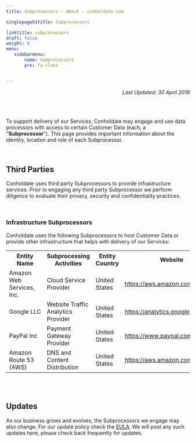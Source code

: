 ```yaml
---
title: Subprocessors - About - conholdate.com

singlepageh1title: Subprocessors

linktitle: subprocessors
draft: false
weight: 8
menu:
   sidebarmenu: 
       name: Subprocessors
       pre: fa-class


---
```



<div class="siteContentPanel100w">
<p style="text-align: right;"><em>Last Updated: 30 April 2018</em></p>
<div class="clearfix"> </div>
<div class="clearfix"> </div>
<p>To support delivery of our Services, Conholdate may engage and use data processors with access to certain Customer Data (each, a "<strong>Subprocessor</strong>"). This page provides important information about the identity, location and role of each Subprocessor.</p>
<div class="clearfix"> </div>
<h2>Third Parties</h2>
<p>Conholdate uses third party Subprocessors to provide infrastructure services. Prior to engaging any third party Subprocessor we perform diligence to evaluate their privacy, security and confidentiality practices.</p>
<div class="clearfix"> </div>
<h3>Infrastructure Subprocessors</h3>
<p>Conholdate uses the following Subprocessors to host Customer Data or provide other infrastructure that helps with delivery of our Services:</p>
<div class="cloudtablesmall">
<table width="90%">
<tbody>
<tr style="height: 15px;">
<th style="width: 253px; height: 15px;">Entity Name</th>
<th style="width: 253px; height: 15px;">Subprocessing Activities</th>
<th style="width: 150px; height: 15px;">Entity Country</th>
<th style="width: 150px; height: 15px;">Website</th>
</tr>
<tr style="height: 15px;">
<td style="width: 253px; height: 15px;">Amazon Web Services, Inc.</td>
<td style="width: 253px; height: 15px;">Cloud Service Provider</td>
<td style="width: 150px; height: 15px;">United States</td>
<td style="width: 150px; height: 15px;"><a href="https://aws.amazon.com/" rel="nofollow">https://aws.amazon.com/</a></td>
</tr>
<tr style="height: 15px;">
<td style="width: 253px; height: 15px;">Google LLC</td>
<td style="width: 253px; height: 15px;">Website Traffic Analytics Provider </td>
<td style="width: 150px; height: 15px;">United States</td>
<td style="width: 150px; height: 15px;"><a href="https://analytics.google.com" rel="nofollow">https://analytics.google.com</a></td>
</tr>
<tr style="height: 15.6111px;">
<td style="width: 253px; height: 15.6111px;">PayPal Inc</td>
<td style="width: 253px; height: 15.6111px;">Payment Gateway Provider</td>
<td style="width: 150px; height: 15.6111px;">United States</td>
<td style="width: 150px; height: 15.6111px;"><a href="https://www.paypal.com/" rel="nofollow">https://www.paypal.com/</a></td>
</tr>
<tr style="height: 15.6111px;">
<td style="width: 253px; height: 15.6111px;">Amazon Route 53 (AWS)</td>
<td style="width: 253px; height: 15.6111px;">DNS and Content Distribution</td>
<td style="width: 150px; height: 15.6111px;">United States</td>
<td style="width: 150px; height: 15.6111px;"><a href="https://aws.amazon.com/route53/" rel="nofollow">https://aws.amazon.com/route53/</a></td>
</tr>
</tbody>
</table>
</div>
<div class="clearfix"> </div>
<div class="clearfix"> </div>
<h2>Updates</h2>
<p>As our business grows and evolves, the Subprocessors we engage may also change. For our update policy check the <a href="/legal/eula" rel="alternate">EULA</a>. We will post any such updates here, please check back frequently for updates.</p>
</div>
